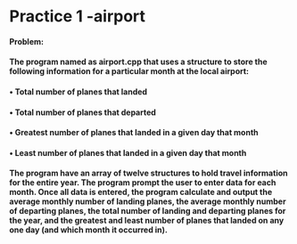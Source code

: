 # Practice 1 -airport
#### Problem: 
#### The program named as airport.cpp that uses a structure to store the following information for a particular month at the local airport:  
####  •	Total number of planes that landed 
####  •	Total number of planes that departed 
####  •	Greatest number of planes that landed in a given  day  that month 
####  •	Least number of planes that landed in a given  day  that month  
#### The program have an array of twelve structures to hold travel information for the entire year.  The program prompt the user to enter data for each month. Once all data is entered, the program calculate and output  the average  monthly  number of landing planes, the average monthly  number of departing planes, the total number of landing and departing planes for the year,  and the greatest and  least  number of planes that landed on any  one  day  (and  which month  it occurred in).
